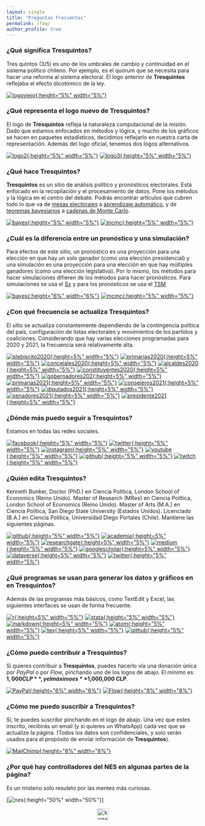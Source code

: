```yaml
---
layout: single
title: "Preguntas Frecuentes"
permalink: /faq/
author_profile: true
---
```



### ¿Qué significa Tresquintos?

Tres quintos (3/5) es uno de los umbrales de cambio y continuidad en el sistema político chileno. Por ejemplo, es el quórum que se necesita para hacer una reforma al sistema electoral. El logo anterior de **Tresquintos** reflejaba el efecto dicotómico de la ley.

[![logoviejo](/images/logo_viejo.png){:height="5%" width="5%"}](https://www.tresquintos.cl/images/logo_viejo.png)

### ¿Qué representa el logo nuevo de Tresquintos?

El logo de **Tresquintos** refleja la naturaleza computacional de la misión. Dado que estamos enfocados en métodos y lógica, y mucho de los gráficos se hacen en paquetes estadísticos, decidimos reflejarlo en nuestra carta de representación. Además del logo oficial, tenemos dos logos alternativos.

[![logo2](/images/logo_short.png){:height="5%" width="5%"}](https://www.tresquintos.cl/images/logo_viejo.png) [![logo3](/images/logo_short2.png){:height="5%" width="5%"}](https://www.tresquintos.cl/images/logo_viejo.png)


### ¿Qué hace Tresquintos?

**Tresquintos** es un sitio de análisis político y pronósticos electorales. Está enfocado en la recopilación y el procesamiento de datos. Pone los métodos y la lógica en el centro del debate. Podrás encontrar artículos que cubren todo lo que va de [mesas electorales](https://twitter.com/kennethbunker/status/1233376890850861063) a [aprendizaje automático](https://en.wikipedia.org/wiki/Machine_learning), y de [teoremas bayesianos](https://en.wikipedia.org/wiki/Bayes%27_theorem) a [cadenas de Monte Carlo](https://en.wikipedia.org/wiki/Markov_chain_Monte_Carlo).

[![bayes](/images/bayes.png){:height="5%" width="5%"}](https://en.wikipedia.org/wiki/Bayes%27_theorem) [![mcmc](/images/mcmc.png){:height="5%" width="5%"}](https://en.wikipedia.org/wiki/Markov_chain_Monte_Carlo)


### ¿Cuál es la diferencia entre un pronóstico y una simulación?

Para efectos de este sitio, un pronóstico es una proyección para una elección en que hay un solo ganador (como una elección presidencial) y una simulación es una proyección para una elección en que hay múltiples ganadores (como una elección legislativa). Por lo mismo, los métodos para hacer simulaciones difieren de los métodos para hacer pronósticos. Para simulaciones se usa el [Sx](https://tresquintos.cl/sx/) y para los pronósticos se usa el [TSM](https://tresquintos.cl/tsm/).

[![bayes](/images/dice.png){:height="6%" width="6%"}](https://tresquintos.cl/sx/) [![mcmc](/images/dice2.png){:height="5%" width="5%"}](https://tresquintos.cl/tsm/)


### ¿Con qué frecuencia se actualiza Tresquintos?

El sitio se actualiza constantemente  dependiendo de la contingencia política del país, configuración de listas electorales y movimientos de los partidos y coaliciones. Considerando que hay varias elecciones programadas para 2020 y 2021, la frecuencia será relativamente alta.

[![plebiscito2020](/images/election1.png){:height=5%" width="5%"}](https://es.wikipedia.org/wiki/Plebiscito_nacional_de_Chile_de_2020) [![primarias2020](/images/election2.png){:height=5%" width="5%"}](https://www.servel.cl/primarias-2020/) [![concejales2020](/images/election3.png){:height=5%" width="5%"}](https://es.wikipedia.org/wiki/Elecciones_municipales_de_Chile_de_2020) [![alcaldes2020](/images/election4.png){:height=5%" width="5%"}](https://es.wikipedia.org/wiki/Elecciones_municipales_de_Chile_de_2020) [![constituyentes2020](/images/election5.png){:height=5%" width="5%"}](https://es.wikipedia.org/wiki/Elecciones_de_convencionales_constituyentes_de_Chile_de_2020) [![gobernadores202](/images/election6.png){:height=5%" width="5%"}](https://es.wikipedia.org/wiki/Elecciones_de_gobernadores_regionales_de_Chile_de_2020) [![primarias2021](/images/election7.png){:height=5%" width="5%"}](https://es.wikipedia.org/wiki/Elecciones_municipales_de_Chile_de_2020) [![consejeros2021](/images/election8.png){:height=5%" width="5%"}](https://es.wikipedia.org/wiki/Elecciones_de_consejeros_regionales_de_Chile_de_2021) [![diputados2021](/images/election9.png){:height=5%" width="5%"}](https://es.wikipedia.org/wiki/Elecciones_parlamentarias_de_Chile_de_2021) [![senadores2021](/images/election10.png){:height=5%" width="5%"}](https://es.wikipedia.org/wiki/Elecciones_parlamentarias_de_Chile_de_2021) [![presidente2021](/images/election11.png){:height=5%" width="5%"}](https://es.wikipedia.org/wiki/Elecci%C3%B3n_presidencial_de_Chile_de_2021)


### ¿Dónde más puedo seguir a Tresquintos?

Estamos en todas las redes sociales.

[![facebook](/images/facebook.png){:height="5%" width="5%"}](https://www.facebook.com/3quintos) [![twitter](/images/twitter.png){:height="5%" width="5%"}](https://www.twitter.com/tresquintos) [![instagram](/images/instagram.png){:height="5%" width="5%"}](https://www.instagram.com/tresquintos) [![youtube](/images/youtube.png){:height="5%" width="5%"}](https://www.youtube.com/channel/UCCote-kyiWk17x29X_0nsHw/) [![github](/images/github.png){:height="5%" width="5%"}](https://www.github.com/tresquintos) [![twitch](/images/twitch.png){:height="5%" width="5%"}](https://www.twitch.tv/tresquintos)


### ¿Quién edita Tresquintos?

Kenneth Bunker, Doctor (PhD.) en Ciencia Política, London School of Economics (Reino Unido). Master of Research (MRes) en Ciencia Política, London School of Economics (Reino Unido). Master of Arts (M.A.) en Ciencia Política, San Diego State University (Estados Unidos). Licenciado (B.A.) en Ciencia Política, Universidad Diego Portales (Chile). Mantiene las siguientes páginas.

[![github](/images/github.png){:height="5%" width="5%"}](https://www.github.com/kennethbunker) [![academia](/images/academia.png){:height=5%" width="5%"}](https://lse.academia.edu/KennethBunker) [![researchgate](/images/researchgate.png){:height=5%" width="5%"}](https://www.researchgate.net/profile/Kenneth_Bunker) [![medium](/images/medium.png){:height="5%" width="5%"}](https://medium.com/@kennethbunker) [![googlescholar](/images/scholar.png){:height=5%" width="5%"}](https://scholar.google.cl/citations?user=kFHaW6wAAAAJ&hl) [![dataverse](/images/dataverse.png){:height=5%" width="5%"}](https://dataverse.harvard.edu/dataverse/kennethbunker) [![twitter](/images/twitter.png){:height="5%" width="5%"}](https://www.twitter.com/kennethbunker)


### ¿Qué programas se usan para generar los datos y gráficos en en Tresquintos?

Además de las programas más básicos, como TextEdit y Excel, las siguientes interfaces se usan de forma frecuente.

[![r](/images/r.png){:height=5%" width="5%"}](https://www.r-project.org/) [![stata](/images/stata.png){:height="5%" width="5%"}](https://www.stata.constantemente) [![markdown](/images/markdown.png){:height=5%" width="5%"}](https://en.wikipedia.org/wiki/Markdown) [![atom](/images/atom.png){:height="5%" width="5%"}](https://atom.io/) [![tex](/images/tex.png){:height=5%" width="5%"}](https://www.latex-project.org/get/) [![github](/images/githubdesktop.png){:height="5%" width="5%"}](https://desktop.github.com/)


### ¿Cómo puedo contribuir a Tresquintos?

Si quieres contribuir a **Tresquintos**, puedes hacerlo vía una donación única por *PayPal* o por *Flow*, pinchando uno de los logos de abajo. El mínimo es **$1,000 CLP**, y el máximo es **$1,000,000 CLP**.

[![PayPal](https://www.paypalobjects.com/webstatic/mktg/logo-center/PP_Acceptance_Marks_for_LogoCenter_76x48.png){:height="6%" width="6%"}](https://www.paypal.me/tresquintos/) [![Flow](https://www.flow.cl/img/botones/btn-donar-celeste.png){:height="8%" width="8%"}](https://www.flow.cl/btn.php?token=3vop8lw)


### ¿Cómo me puedo suscribir a Tresquintos?

Sí, te puedes suscribir pinchando en el logo de abajo. Una vez que estes inscrito, recibirás un email (y si quieres un WhatsApp) cada vez que se actualize la página. (Todos los datos son confidenciales, y solo serán usados para el propósito de envíar información de **Tresquintos**).


[![MailChimp](/images/mailchimp.png){:height="8%" width="8%"}](https://tresquintos.us15.list-manage.com/subscribe/post?u=3a6f5773bbbc78ea5a0003f67&amp;id=8c164eff0f)


### ¿Por qué hay controlladores del NES en algunas partes de la página?

Es un misterio solo resuleto por las mentes más curiosas.

[![nes]((/images/nes.png)){:height="50%" width="50%"}]


<style>
.aligncenter {
    text-align: center;
}
</style>
<p class="aligncenter">
    <img src="/images/nes.png" width="30" height="30" alt="konami" />
</p>
<script src="/js/topsecret.js"></script>
